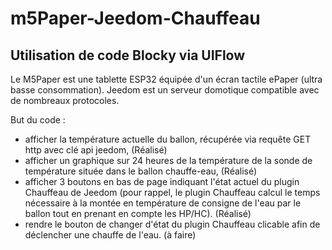 # m5Paper-Jeedom-Chauffeau
## Utilisation de code Blocky via UIFlow 

Le M5Paper est une tablette ESP32 équipée d'un écran tactile ePaper (ultra basse consommation).
Jeedom est un serveur domotique compatible avec de nombreaux protocoles.

But du code :
- afficher la température actuelle du ballon, récupérée via requête GET http avec clé api jeedom, (Réalisé)
- afficher un graphique sur 24 heures de la température de la sonde de température située dans le ballon chauffe-eau, (Réalisé)
- afficher 3 boutons en bas de page indiquant l'état actuel du plugin Chauffeau de Jeedom (pour rappel, le plugin Chauffeau calcul le temps nécessaire à la montée en température de consigne de l'eau par le ballon tout en prenant en compte les HP/HC). (Réalisé)
- rendre le bouton de changer d'état du plugin Chauffeau clicable afin de déclencher une chauffe de l'eau. (à faire)
